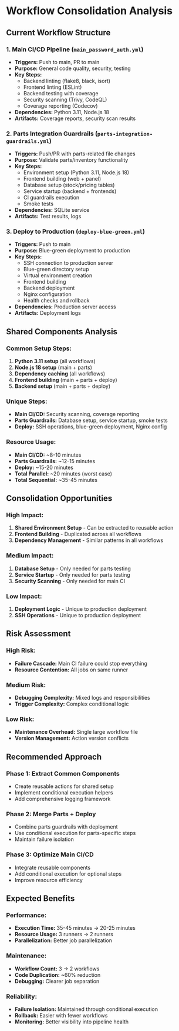 # Workflow Consolidation Analysis

## Current Workflow Structure

### 1. Main CI/CD Pipeline (`main_password_auth.yml`)
- **Triggers:** Push to main, PR to main
- **Purpose:** General code quality, security, testing
- **Key Steps:**
  - Backend linting (flake8, black, isort)
  - Frontend linting (ESLint)
  - Backend testing with coverage
  - Security scanning (Trivy, CodeQL)
  - Coverage reporting (Codecov)
- **Dependencies:** Python 3.11, Node.js 18
- **Artifacts:** Coverage reports, security scan results

### 2. Parts Integration Guardrails (`parts-integration-guardrails.yml`)
- **Triggers:** Push/PR with parts-related file changes
- **Purpose:** Validate parts/inventory functionality
- **Key Steps:**
  - Environment setup (Python 3.11, Node.js 18)
  - Frontend building (web + panel)
  - Database setup (stock/pricing tables)
  - Service startup (backend + frontends)
  - CI guardrails execution
  - Smoke tests
- **Dependencies:** SQLite service
- **Artifacts:** Test results, logs

### 3. Deploy to Production (`deploy-blue-green.yml`)
- **Triggers:** Push to main
- **Purpose:** Blue-green deployment to production
- **Key Steps:**
  - SSH connection to production server
  - Blue-green directory setup
  - Virtual environment creation
  - Frontend building
  - Backend deployment
  - Nginx configuration
  - Health checks and rollback
- **Dependencies:** Production server access
- **Artifacts:** Deployment logs

## Shared Components Analysis

### Common Setup Steps:
1. **Python 3.11 setup** (all workflows)
2. **Node.js 18 setup** (main + parts)
3. **Dependency caching** (all workflows)
4. **Frontend building** (main + parts + deploy)
5. **Backend setup** (main + parts + deploy)

### Unique Steps:
- **Main CI/CD:** Security scanning, coverage reporting
- **Parts Guardrails:** Database setup, service startup, smoke tests
- **Deploy:** SSH operations, blue-green deployment, Nginx config

### Resource Usage:
- **Main CI/CD:** ~8-10 minutes
- **Parts Guardrails:** ~12-15 minutes
- **Deploy:** ~15-20 minutes
- **Total Parallel:** ~20 minutes (worst case)
- **Total Sequential:** ~35-45 minutes

## Consolidation Opportunities

### High Impact:
1. **Shared Environment Setup** - Can be extracted to reusable action
2. **Frontend Building** - Duplicated across all workflows
3. **Dependency Management** - Similar patterns in all workflows

### Medium Impact:
1. **Database Setup** - Only needed for parts testing
2. **Service Startup** - Only needed for parts testing
3. **Security Scanning** - Only needed for main CI

### Low Impact:
1. **Deployment Logic** - Unique to production deployment
2. **SSH Operations** - Unique to production deployment

## Risk Assessment

### High Risk:
- **Failure Cascade:** Main CI failure could stop everything
- **Resource Contention:** All jobs on same runner

### Medium Risk:
- **Debugging Complexity:** Mixed logs and responsibilities
- **Trigger Complexity:** Complex conditional logic

### Low Risk:
- **Maintenance Overhead:** Single large workflow file
- **Version Management:** Action version conflicts

## Recommended Approach

### Phase 1: Extract Common Components
- Create reusable actions for shared setup
- Implement conditional execution helpers
- Add comprehensive logging framework

### Phase 2: Merge Parts + Deploy
- Combine parts guardrails with deployment
- Use conditional execution for parts-specific steps
- Maintain failure isolation

### Phase 3: Optimize Main CI/CD
- Integrate reusable components
- Add conditional execution for optional steps
- Improve resource efficiency

## Expected Benefits

### Performance:
- **Execution Time:** 35-45 minutes → 20-25 minutes
- **Resource Usage:** 3 runners → 2 runners
- **Parallelization:** Better job parallelization

### Maintenance:
- **Workflow Count:** 3 → 2 workflows
- **Code Duplication:** ~60% reduction
- **Debugging:** Clearer job separation

### Reliability:
- **Failure Isolation:** Maintained through conditional execution
- **Rollback:** Easier with fewer workflows
- **Monitoring:** Better visibility into pipeline health
